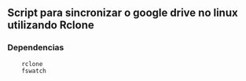 ## Script para sincronizar o google drive no linux utilizando Rclone

### Dependencias
```
    rclone
    fswatch 
    
```


